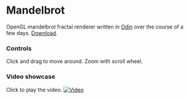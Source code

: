 # Mandelbrot
OpenGL mandelbrot fractal renderer written in [Odin](http://odin-lang.org) over the course of a few days. [Download](https://github.com/TonikHorkel/mandelbrot/releases).<br/>
### Controls
Click and drag to move around. Zoom with scroll wheel.
### Video showcase
Click to play the video.
[![Video](https://i.ytimg.com/vi_webp/9uYSgWLRBX0/maxresdefault.webp)](https://www.youtube.com/watch?v=9uYSgWLRBX0)

